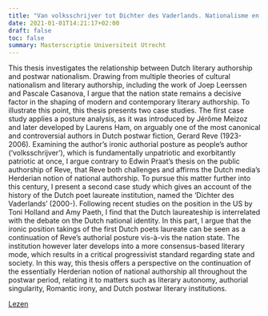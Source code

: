 ```yaml
---
title: "Van volksschrijver tot Dichter des Vaderlands. Nationalisme en auteurschap na de oorlog"
date: 2021-01-01T14:21:17+02:00
draft: false
toc: false
summary: Masterscriptie Universiteit Utrecht
---
```


This thesis investigates the relationship between Dutch literary authorship and postwar nationalism. Drawing from multiple theories of cultural nationalism and literary authorship, including the work of Joep Leerssen and Pascale Casanova, I argue that the nation state remains a decisive factor in the shaping of modern and contemporary literary authorship. To illustrate this point, this thesis presents two case studies.
The first case study applies a posture analysis, as it was introduced by Jérôme Meizoz and later developed by Laurens Ham, on arguably one of the most canonical and controversial authors in Dutch postwar fiction, Gerard Reve (1923-2006). Examining the author’s ironic authorial posture as people’s author (‘volksschrijver’), which is fundamentally unpatriotic and exorbitantly patriotic at once, I argue contrary to Edwin Praat’s thesis on the public authorship of Reve, that Reve both challenges and affirms the Dutch media’s Herderian notion of national authorship.
To pursue this matter further into this century, I present a second case study which gives an account of the history of the Dutch poet laureate institution, named the ‘Dichter des Vaderlands’ (2000-). Following recent studies on the position in the US by Toni Holland and Amy Paeth, I find that the Dutch laureateship is interrelated with the debate on the Dutch national identity. In this part, I argue that the ironic position takings of the first Dutch poets laureate can be seen as a continuation of Reve’s authorial posture vis-à-vis the nation state. The institution however later develops into a more consensus-based literary mode, which results in a critical progressivist standard regarding state and society.
In this way, this thesis offers a perspective on the continuation of the essentially Herderian notion of national authorship all throughout the postwar period, relating it to matters such as literary autonomy, authorial singularity, Romantic irony, and Dutch postwar literary institutions.

[Lezen](https://studenttheses.uu.nl/bitstream/handle/20.500.12932/40762/Masterscriptie%20Abel%20van%20Oosterwijk.pdf?sequence=1&isAllowed=y)